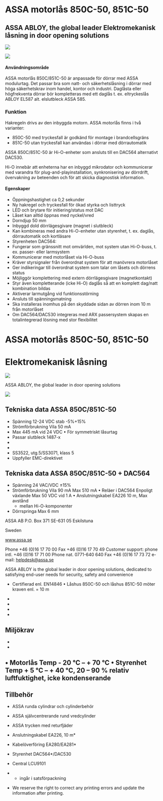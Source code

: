 # ASSA motorlås 850C-50, 851C-50

## ASSA ABLOY, the global leader Elektromekanisk låsning in door opening solutions

![](_page_0_Picture_2.jpeg)

![](_page_0_Picture_4.jpeg)

#### **Användningsområde**

ASSA motorlås 850C/851C-50 är anpassade för dörrar med ASSA modulurtag. Det passar bra som natt- och säkerhetslåsning i dörrar med höga säkerhetskrav inom handel, kontor och industri. Daglåsta eller högfrekventa dörrar bör kompletteras med ett daglås t. ex. eltryckeslås ABLOY EL587 alt. elslutbleck ASSA 585.

### **Funktion**

Hakregeln drivs av den inbyggda motorn. ASSA motorlås finns i två varianter:

- 850C-50 med tryckesfall är godkänd för montage i brandcellsgräns
- 851C-50 utan tryckesfall kan användas i dörrar med dörrautomatik

ASSA 850C/851C-50 är Hi-O-enheter som ansluts till en DAC564 alternativt DAC530.

Hi-O innebär att enheterna har en inbyggd mikrodator och kommunicerar med varandra för plug-and-playinstallation, synkronisering av dörrdrift, övervakning av beteenden och för att skicka diagnostisk information.

#### **Egenskaper**

- Öppningshastighet ca 0,2 sekunder
- Ny hakregel och tryckesfall för ökad styrka och listtryck
- LED och brytare för initiering/status mot DAC
- Låset kan alltid öppnas med nyckel/vred
- Dorndjup 50 mm
- Inbyggd dold dörrlägesgivare (magnet i slutbleck)
- Kan kombineras med andra Hi-O-enheter utan styrenhet, t. ex. daglås, dörrautomatik och kortläsare
- Styrenheten DAC564:
- Fungerar som gränssnitt mot omvärlden, mot system utan Hi-O-buss, t. ex. passer- eller larmsystem
- Kommunicerar med motorlåset via Hi-O-buss
- Kräver styrsignaler från överordnat system för att manövrera motorlåset
- Ger indikeringar till överordnat system som talar om låsets och dörrens status
- Möjliggör komplettering med extern dörrlägesgivare (magnetkontakt)
- Styr även kompletterande (icke Hi-O) daglås så att en komplett dag/natt kombination bildas
- Aktiverar larmutgång vid funktionsstörning
- Ansluts till spänningsmatning
- Ska installeras inomhus på den skyddade sidan av dörren inom 10 m från motorlåset
- Om DAC564/DAC530 integreras med ARX passersystem skapas en totalintegrerad lösning med stor flexibilitet

# ASSA motorlås 850C-50, 851C-50

# Elektromekanisk låsning

![](_page_1_Picture_2.jpeg)

ASSA ABLOY, the global leader in door opening solutions

![](_page_1_Figure_4.jpeg)

## **Tekniska data ASSA 850C/851C-50**

- Spänning 12-24 VDC stab -5%+15%
- Strömförbrukning Vila 50 mA
- Max 445 mA vid 24 VDC • För symmetriskt låsurtag
- Passar slutbleck 1487-x
- 
- 
- SS3522, utg.5/SS3071, klass 5
- Uppfyller EMC-direktivet

## **Tekniska data ASSA 850C/851C-50 + DAC564**

- Spänning 24 VAC/VDC ±15%
- Strömförbrukning Vila 90 mA Max 510 mA • Reläer i DAC564 Enpoligt växlande Max 50 VDC vid 1 A • Anslutningskabel EA226 10 m, Max avstånd
	- mellan Hi-O-komponenter
- Dörrspringa Max 6 mm

ASSA AB P.O. Box 371 SE-631 05 Eskilstuna

Sweden

www.assa.se

Phone +46 (0)16 17 70 00 Fax +46 (0)16 17 70 49 Customer support: phone intl. +46 (0)16 17 71 00 Phone nat. 0771-640 640 Fax +46 (0)16 17 73 72 e-mail: helpdesk@assa.se

ASSA ABLOY is the global leader in door opening solutions, dedicated to satisfying end-user needs for security, safety and convenience

- Certifierad enl. EN14846 • Låshus 850C-50 och låshus 851C-50 möter kraven enl.
= 10 m

- 
- 
- 
- 

## **Miljökrav**

- 
- 

## • Motorlås Temp - 20 °C – + 70 °C • Styrenhet Temp + 5 °C – + 40 °C, 20 – 90 % relativ luftfuktighet, icke kondenserande

## **Tillbehör**

- ASSA runda cylindrar och cylinderbehör
- ASSA självcentrerande rund vredcylinder
- ASSA trycken med returfjäder
- Anslutningskabel EA226, 10 m*
- Kabelöverföring EA280/EA281*
- Styrenhet DAC564*/DAC530
- Central LCU9101
- * ingår i satsförpackning

- We reserve the right to correct any printing errors and update the information after printing.